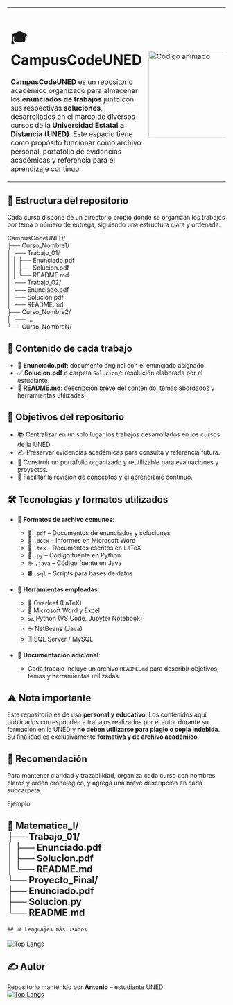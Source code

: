 <table>
  <tr>
    <td style="width: 70%;">
      <h1>🎓 CampusCodeUNED</h1>
      <p><strong>CampusCodeUNED</strong> es un repositorio académico organizado para almacenar los <strong>enunciados de trabajos</strong> junto con sus respectivas <strong>soluciones</strong>, desarrollados en el marco de diversos cursos de la <strong>Universidad Estatal a Distancia (UNED)</strong>. Este espacio tiene como propósito funcionar como archivo personal, portafolio de evidencias académicas y referencia para el aprendizaje continuo.</p>
    </td>
    <td style="width: 30%;">
      <img src="https://media3.giphy.com/media/26tn33aiTi1jkl6H6/giphy.gif" width="200" alt="Código animado" />
    </td>
  </tr>
</table>


## 📁 Estructura del repositorio

Cada curso dispone de un directorio propio donde se organizan los trabajos por tema o número de entrega, siguiendo una estructura clara y ordenada:

CampusCodeUNED/  
├── Curso_Nombre1/  
│   ├── Trabajo_01/  
│   │   ├── Enunciado.pdf  
│   │   ├── Solucion.pdf  
│   │   └── README.md  
│   └── Trabajo_02/  
│       ├── Enunciado.pdf  
│       ├── Solucion.pdf  
│       └── README.md  
├── Curso_Nombre2/  
│   └── ...  
└── Curso_NombreN/  

## 🧾 Contenido de cada trabajo

- 📄 **Enunciado.pdf**: documento original con el enunciado asignado.  
- ✅ **Solucion.pdf** o carpeta `Solucion/`: resolución elaborada por el estudiante.  
- 📝 **README.md**: descripción breve del contenido, temas abordados y herramientas utilizadas.

## 🎯 Objetivos del repositorio

- 📚 Centralizar en un solo lugar los trabajos desarrollados en los cursos de la UNED.  
- ✍️ Preservar evidencias académicas para consulta y referencia futura.  
- 💼 Construir un portafolio organizado y reutilizable para evaluaciones y proyectos.  
- 🧠 Facilitar la revisión de conceptos y el aprendizaje continuo.

## 🛠️ Tecnologías y formatos utilizados

- 📂 **Formatos de archivo comunes**:  
  - 📄 `.pdf` – Documentos de enunciados y soluciones  
  - 📄 `.docx` – Informes en Microsoft Word  
  - 📄 `.tex` – Documentos escritos en LaTeX  
  - 🐍 `.py` – Código fuente en Python  
  - ☕ `.java` – Código fuente en Java  
  - 🛢️ `.sql` – Scripts para bases de datos

- 🧰 **Herramientas empleadas**:  
  - 🧪 Overleaf (LaTeX)  
  - 📝 Microsoft Word y Excel  
  - 💻 Python (VS Code, Jupyter Notebook)  
  - ☕ NetBeans (Java)  
  - 🗄️ SQL Server / MySQL

- 📄 **Documentación adicional**:  
  - Cada trabajo incluye un archivo `README.md` para describir objetivos, temas y herramientas utilizadas.

## ⚠️ Nota importante

Este repositorio es de uso **personal y educativo**. Los contenidos aquí publicados corresponden a trabajos realizados por el autor durante su formación en la UNED y **no deben utilizarse para plagio o copia indebida**. Su finalidad es exclusivamente **formativa y de archivo académico**.

## 🧠 Recomendación

Para mantener claridad y trazabilidad, organiza cada curso con nombres claros y orden cronológico, y agrega una breve descripción en cada subcarpeta.

Ejemplo:

📘 Matematica_I/  
├── Trabajo_01/  
│   ├── Enunciado.pdf  
│   ├── Solucion.pdf  
│   └── README.md  
└── Proyecto_Final/  
    ├── Enunciado.pdf  
    ├── Solucion.py  
    └── README.md  
---
    ## 📊 Lenguajes más usados

[![Top Langs](https://github-readme-stats.vercel.app/api/top-langs/?username=Francisco-Campos-S&layout=compact&theme=tokyonight)](https://github.com/Francisco-Campos-S/github-readme-stats)


## ✍️ Autor

Repositorio mantenido por **Antonio** – estudiante UNED  
[![Top Langs](https://github-readme-stats.vercel.app/api/top-langs/?username=Lagaress&layout=compact&theme=tokyonight)](https://github.com/Lagaress/github-readme-stats)
